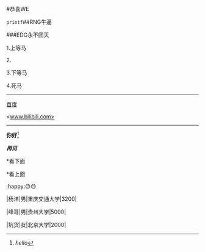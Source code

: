 #恭喜WE

`printf`##RNG牛逼

###EDG永不团灭

1.上等马

2.<!--中等马-->

3.下等马

4.死马

***



[百度](www.baidu.com)

<www.bilibili.com>



---

**你好**[^1]

[^1]: *hello*

***再见***

*看下面

*看上面

:happy::sweat::cry:

|杨洋|男|重庆交通大学|3200|


|峰哥|男|贵州大学|5000|

|坑货|女|北京大学|2000|


